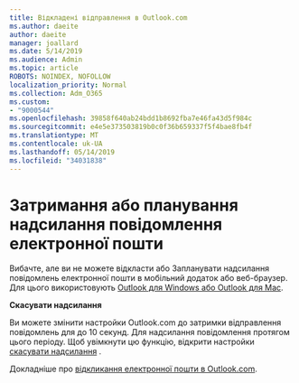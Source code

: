 ```yaml
---
title: Відкладені відправлення в Outlook.com
ms.author: daeite
author: daeite
manager: joallard
ms.date: 5/14/2019
ms.audience: Admin
ms.topic: article
ROBOTS: NOINDEX, NOFOLLOW
localization_priority: Normal
ms.collection: Adm_O365
ms.custom:
- "9000544"
ms.openlocfilehash: 39858f640ab24bdd1b8692fba7e46fa43d5f984c
ms.sourcegitcommit: e4e5e373503819b0c0f36b659337f5f4bae8fb4f
ms.translationtype: MT
ms.contentlocale: uk-UA
ms.lasthandoff: 05/14/2019
ms.locfileid: "34031838"
---
```

# <a name="delay-or-schedule-sending-email-messages"></a>Затримання або планування надсилання повідомлення електронної пошти

Вибачте, але ви не можете відкласти або Запланувати надсилання повідомлень електронної пошти в мобільний додаток або веб-браузер. Для цього використовують [Outlook для Windows або Outlook для Mac](https://products.office.com/outlook/email-and-calendar-software-microsoft-outlook).

**Скасувати надсилання**

Ви можете змінити настройки Outlook.com до затримки відправлення повідомлень для до 10 секунд. Для надсилання повідомлення протягом цього періоду. Щоб увімкнути цю функцію, відкрити настройки [скасувати надсилання](https://outlook.live.com/mail/options/mail/messageContent/undoSend) .

Докладніше про [відкликання електронної пошти в Outlook.com](https://support.office.com/article/c069ddde-5282-4085-8f4c-d7b133324f8a).